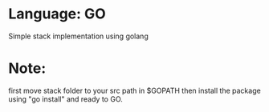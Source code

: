 # Language: GO

Simple stack implementation using golang

# Note:
first move stack folder to your src path in $GOPATH
then install the package using "go install"
and ready to GO.
